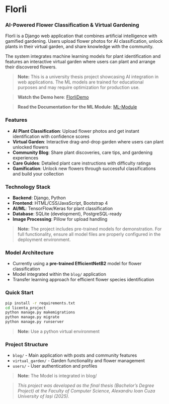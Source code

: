 # Florli
### AI-Powered Flower Classification & Virtual Gardening

Florli is a Django web application that combines artificial intelligence with gamified gardening. Users upload flower photos for AI classification, unlock plants in their virtual garden, and share knowledge with the community.

The system integrates machine learning models for plant identification and features an interactive virtual garden where users can plant and arrange their discovered flowers.

> **Note:** This is a university thesis project showcasing AI integration in web applications. The ML models are trained for educational purposes and may require optimization for production use.

> **Watch the Demo here**: [FlorliDemo](https://drive.google.com/file/d/1omF0-kEJ_ijb0E_mwGIQ64045EkiNZdr/view?usp=sharing)

> **Read the Documentation for the ML Module**: [ML-Module](https://drive.google.com/file/d/1qFReySq6UCtSBxrwk3ZkUZAWFWLYdzqn/view?usp=sharing)

### Features
- **AI Plant Classification**: Upload flower photos and get instant identification with confidence scores
- **Virtual Garden**: Interactive drag-and-drop garden where users can plant unlocked flowers
- **Community Blog**: Share plant discoveries, care tips, and gardening experiences  
- **Care Guides**: Detailed plant care instructions with difficulty ratings
- **Gamification**: Unlock new flowers through successful classifications and build your collection

### Technology Stack
- **Backend**: Django, Python
- **Frontend**: HTML/CSS/JavaScript, Bootstrap 4
- **AI/ML**: TensorFlow/Keras for plant classification
- **Database**: SQLite (development), PostgreSQL-ready
- **Image Processing**: Pillow for upload handling

> **Note:** The project includes pre-trained models for demonstration. For full functionality, ensure all model files are properly configured in the deployment environment.

### Model Architecture
- Currently using a **pre-trained EfficientNetB2** model for flower classification
- Model integrated within the `blog/` application
- Transfer learning approach for efficient flower species identification

### Quick Start
```bash
pip install -r requirements.txt
cd licenta_project
python manage.py makemigrations
python manage.py migrate
python manage.py runserver
```
> **Note:** Use a python virtual environment

### Project Structure
- `blog/` - Main application with posts and community features
- `virtual_garden/` - Garden functionality and flower management
- `users/` - User authentication and profiles

> **Note:** The Model is integrated in blog/

> _This project was developed as the final thesis (Bachelor’s Degree Project) at the Faculty of Computer Science, Alexandru Ioan Cuza University of Iași (2025)._

